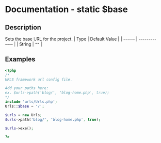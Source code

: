 # Documentation - static $base
## Description
Sets the base URL for the project.
|  Type  | Default Value |
| ------ | ------------- |
| String |     `""`     |
## Examples
```PHP
<?php
/*
URLS framework url config file.

Add your paths here:
ex. $urls->path('blog/', 'blog-home.php', true);
*/
include 'urls/Urls.php';
Urls::$base = '/';

$urls = new Urls;
$urls->path('blog/', 'blog-home.php', true);

$urls->exe();

?>
```
